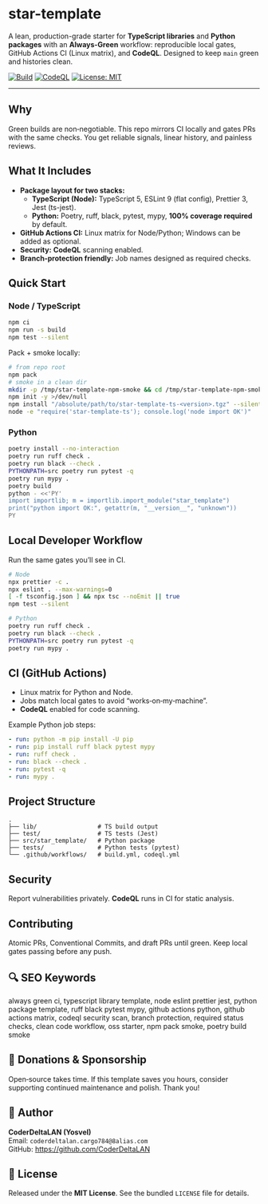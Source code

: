 # star-template

A lean, production-grade starter for **TypeScript libraries** and **Python packages** with an **Always-Green** workflow: reproducible local gates, GitHub Actions CI (Linux matrix), and **CodeQL**. Designed to keep `main` green and histories clean.

[![Build](https://github.com/CoderDeltaLAN/star-template/actions/workflows/build.yml/badge.svg?branch=main)](https://github.com/CoderDeltaLAN/star-template/actions/workflows/build.yml)
[![CodeQL](https://github.com/CoderDeltaLAN/star-template/actions/workflows/codeql.yml/badge.svg?branch=main)](https://github.com/CoderDeltaLAN/star-template/actions/workflows/codeql.yml)
[![License: MIT](https://img.shields.io/badge/License-MIT-blue.svg)](LICENSE)

---

## Why

Green builds are non‑negotiable. This repo mirrors CI locally and gates PRs with the same checks. You get reliable signals, linear history, and painless reviews.

## What It Includes

- **Package layout for two stacks:**
  - **TypeScript (Node):** TypeScript 5, ESLint 9 (flat config), Prettier 3, Jest (ts-jest).
  - **Python:** Poetry, ruff, black, pytest, mypy, **100% coverage required** by default.
- **GitHub Actions CI:** Linux matrix for Node/Python; Windows can be added as optional.
- **Security:** **CodeQL** scanning enabled.
- **Branch‑protection friendly:** Job names designed as required checks.

## Quick Start

### Node / TypeScript

```bash
npm ci
npm run -s build
npm test --silent
```

Pack + smoke locally:

```bash
# from repo root
npm pack
# smoke in a clean dir
mkdir -p /tmp/star-template-npm-smoke && cd /tmp/star-template-npm-smoke
npm init -y >/dev/null
npm install "/absolute/path/to/star-template-ts-<version>.tgz" --silent
node -e "require('star-template-ts'); console.log('node import OK')"
```

### Python

```bash
poetry install --no-interaction
poetry run ruff check .
poetry run black --check .
PYTHONPATH=src poetry run pytest -q
poetry run mypy .
poetry build
python - <<'PY'
import importlib; m = importlib.import_module("star_template")
print("python import OK:", getattr(m, "__version__", "unknown"))
PY
```

## Local Developer Workflow

Run the same gates you’ll see in CI.

```bash
# Node
npx prettier -c .
npx eslint . --max-warnings=0
[ -f tsconfig.json ] && npx tsc --noEmit || true
npm test --silent

# Python
poetry run ruff check .
poetry run black --check .
PYTHONPATH=src poetry run pytest -q
poetry run mypy .
```

## CI (GitHub Actions)

- Linux matrix for Python and Node.
- Jobs match local gates to avoid “works‑on‑my‑machine”.
- **CodeQL** enabled for code scanning.

Example Python job steps:

```yaml
- run: python -m pip install -U pip
- run: pip install ruff black pytest mypy
- run: ruff check .
- run: black --check .
- run: pytest -q
- run: mypy .
```

## Project Structure

```
.
├── lib/                 # TS build output
├── test/                # TS tests (Jest)
├── src/star_template/   # Python package
├── tests/               # Python tests (pytest)
└── .github/workflows/   # build.yml, codeql.yml
```

## Security

Report vulnerabilities privately. **CodeQL** runs in CI for static analysis.

## Contributing

Atomic PRs, Conventional Commits, and draft PRs until green. Keep local gates passing before any push.

## 🔍 SEO Keywords

always green ci, typescript library template, node eslint prettier jest, python package template,
ruff black pytest mypy, github actions python, github actions matrix, codeql security scan,
branch protection, required status checks, clean code workflow, oss starter, npm pack smoke,
poetry build smoke

## 💚 Donations & Sponsorship

Open‑source takes time. If this template saves you hours, consider supporting continued maintenance and polish. Thank you!

## 👤 Author

**CoderDeltaLAN (Yosvel)**  
Email: `coderdeltalan.cargo784@8alias.com`  
GitHub: https://github.com/CoderDeltaLAN

## 📄 License

Released under the **MIT License**. See the bundled `LICENSE` file for details.
